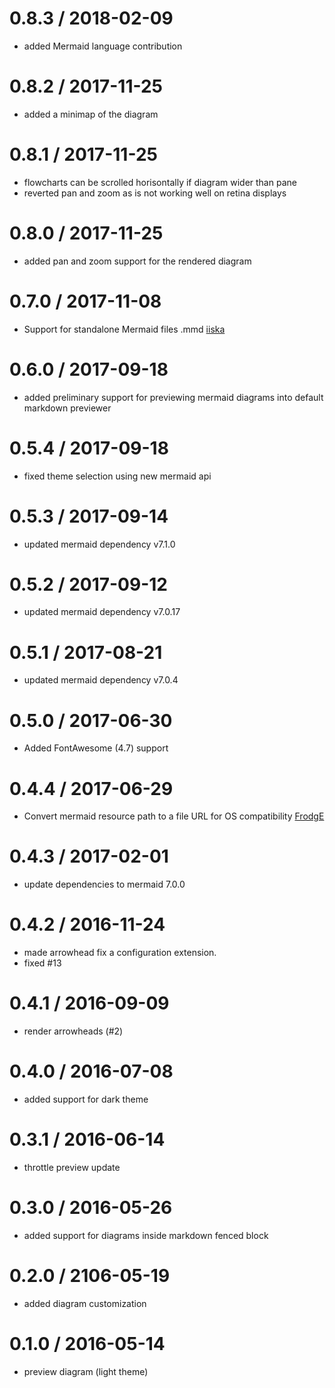 # 0.8.3 / 2018-02-09

* added Mermaid language contribution

# 0.8.2 / 2017-11-25

* added a minimap of the diagram

# 0.8.1 / 2017-11-25

* flowcharts can be scrolled horisontally if diagram wider than pane
* reverted pan and zoom as is not working well on retina displays

# 0.8.0 / 2017-11-25

* added pan and zoom support for the rendered diagram

# 0.7.0 / 2017-11-08

* Support for standalone Mermaid files .mmd [iiska](https://github.com/iiska)

# 0.6.0 / 2017-09-18

* added preliminary support for previewing mermaid diagrams into default markdown previewer

# 0.5.4 / 2017-09-18

* fixed theme selection using new mermaid api

# 0.5.3 / 2017-09-14

* updated mermaid dependency v7.1.0

# 0.5.2 / 2017-09-12

* updated mermaid dependency v7.0.17

# 0.5.1 / 2017-08-21

* updated mermaid dependency v7.0.4

# 0.5.0 / 2017-06-30

* Added FontAwesome (4.7) support

# 0.4.4 / 2017-06-29

* Convert mermaid resource path to a file URL for OS compatibility [FrodgE](https://github.com/FrodgE)

# 0.4.3 / 2017-02-01

* update dependencies to mermaid 7.0.0

# 0.4.2 / 2016-11-24

* made arrowhead fix a configuration extension.
* fixed #13

# 0.4.1 / 2016-09-09

* render arrowheads (#2)

# 0.4.0 / 2016-07-08

* added support for dark theme

# 0.3.1 / 2016-06-14

* throttle preview update

# 0.3.0 / 2016-05-26

* added support for diagrams inside markdown fenced block

# 0.2.0 / 2106-05-19

* added diagram customization

# 0.1.0 / 2016-05-14

* preview diagram (light theme)